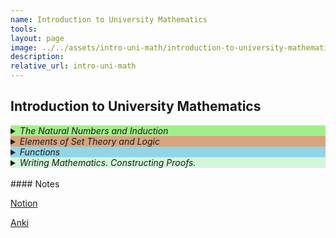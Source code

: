 ```yaml
---
name: Introduction to University Mathematics 
tools:
layout: page
image: ../../assets/intro-uni-math/introduction-to-university-mathematics-poppins.svg
description:
relative_url: intro-uni-math
---
```


## Introduction to University Mathematics
<details closed style='background-color:#A1EF8B'><summary markdown="span" ><em>The Natural Numbers and Induction</em></summary>
<details closed><summary markdown="span" class="notriangle"><a href="../../assets/intro-uni-math/report-natural-numbers.pdf"><em>The Natural Numbers</em></a></summary></details>
<details closed><summary markdown="span" class="notriangle"><a href="../../assets/intro-uni-math/clean-report-induction.pdf"><em>Induction</em></a></summary></details>
<details closed><summary markdown="span" class="notriangle"><a href="../../assets/intro-uni-math/clean-report-binomial-theorem.pdf"><em>The Binomial Theorem</em></a></summary></details>
</details>
<details closed style='background-color:#D8A47F'><summary markdown="span" ><em>Elements of Set Theory and Logic</em></summary></details>
<details closed style='background-color:#92D5E6'><summary markdown="span" ><em>Functions</em></summary></details>
<details closed style='background-color:#D3F6DB'><summary markdown="span" ><em>Writing Mathematics. Constructing Proofs.</em></summary></details>
<br>
#### Notes

[Notion](https://www.notion.so/skewpt/Introduction-to-University-Mathematics-65d08f2010bb44e0ad6ee8b5eb34b853)

[Anki](../../assets/intro-uni-math/questions-natural-numbers.csv)
